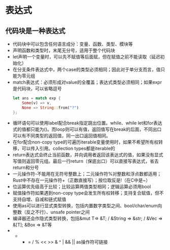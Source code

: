 # 表达式
## 代码块是一种表达式
* 代码块中可以包含任何语言成分：变量、函数、类型、模块等
* 声明函数和类型时，末尾无分号，适用于整个代码块
* let声明一个变量时，可以先不赋值等后面赋，但在赋值之前不能读取（延迟初始化）
* 在分支条件表达式中，两个case的类型必须相同；因此对于单分支而言，值只能为零元组
* match表达式：必须形成对value的全覆盖；表达式类型必须相同；如果expr是代码块，可以省略逗号
    ```Rust
    let ans = match exp {
        Some(v) => v,
        None => String::from("?")
    };
    ```
* 循环语句可以使用label配合break指定跳出位置。while、while let和for表达式的值都只能为()。而loop则可以有值，返回值写在break的后面，不同出口可以有不同类型的返回值，同一出口返回值相同。
* 在for配合non-copy type的可遍历iterable变量使用时，如果不希望所有权转移，可以传入引用。collection types都是iterable的
* return表达式会终止当前函数，并向调用者返回该表达式的值，如果没有显式写值则返回零元组。最后一行return（保底出口）可以直接写表达式，省去return和分号
* 一元操作符-不能用在无符号整数上；二元操作符%对整数和浮点数都适用；Rust中不存在一元操作符+（正数直接写）；按位取反是!（在C中是~）
* 位运算优先级高于比较；比较运算两值类型相同；逻辑运算必须用bool
* 赋值操作符如果遇到non-copy type会发生所有权转移；支持复合赋值，但不支持自增、自减和链式赋值
* 使用as可以进行显式类型转换，包括内置数字类型之间、bool/char/enum向整数（反之不行）、unsafe pointer之间
* 编译器还会作隐式类型转换，包括&mut T=> &T; / &String => &str; / &Vec<T> => &[T]; &Box<T> => &T等
* + - = / % << >> & ^ | && || as操作符可链接